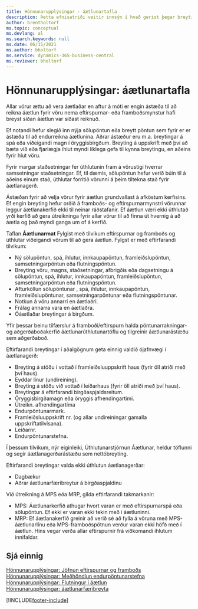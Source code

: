 ```yaml
---
title: Hönnunarupplýsingar - áætlunartafla
description: Þetta efnisatriði veitir innsýn í hvað gerist þegar breyting á mynstri eftirspurnar eða framboðs krefst þess að þú reiknir út hvernig þú skipuleggur vöru.
author: brentholtorf
ms.topic: conceptual
ms.devlang: al
ms.search.keywords: null
ms.date: 06/15/2021
ms.author: bholtorf
ms.service: dynamics-365-business-central
ms.reviewer: bholtorf
---
```

# <a name="design-details-planning-assignment-table"></a>Hönnunarupplýsingar: áætlunartafla
Allar vörur ættu að vera áætlaðar en aftur á móti er engin ástæða til að reikna áætlun fyrir vöru nema eftirspurnar- eða framboðsmynstur hafi breyst síðan áætlun var síðast reiknuð.  

Ef notandi hefur slegið inn nýja sölupöntun eða breytt pöntun sem fyrir er er ástæða til að endurreikna áætlunina. Aðrar ástæður eru m.a. breytingar á spá eða viðeigandi magn í öryggisbirgðum. Breyting á uppskrift með því að bæta við eða fjarlægja íhlut myndi líklega gefa til kynna breytingu, en aðeins fyrir hlut vöru.  

Fyrir margar staðsetningar fer úthlutunin fram á vörustigi hverrar samsetningar staðsetningar. Ef, til dæmis, sölupöntun hefur verið búin til á aðeins einum stað, úthlutar forritið vörunni á þeim tiltekna stað fyrir áætlanagerð.  

Ástæðan fyrir að velja vörur fyrir áætlun grundvallast á afköstum kerfisins. Ef engin breyting hefur orðið á framboðs- og eftirspurnarmynstri vörunnar leggur áætlanakerfið ekki til neinar ráðstafanir. Ef áætlun væri ekki úthlutað yrði kerfið að gera útreikninga fyrir allar vörur til að finna út hvernig á að áætla og það myndi ganga um of á kerfið.  

Taflan **Áætlunarmat** Fylgist með tilvikum eftirspurnar og framboðs og úthlutar viðeigandi vörum til að gera áætlun. Fylgst er með eftirfarandi tilvikum:  

* Ný sölupöntun, spá, íhlutur, innkaupapöntun, framleiðslupöntun, samsetningarpöntun eða flutningspöntun.  
* Breyting vöru, magns, staðsetningar, afbrigðis eða dagsetningu á sölupöntun, spá, íhlutur, innkaupapöntun, framleiðslupöntun, samsetningarpöntun eða flutningspöntun.  
* Afturköllun sölupöntunar , spá, íhlutur, innkaupapöntun, framleiðslupöntunar, samsetningarpöntunar eða flutningspöntunar.  
* Notkun á vöru annarri en áætlaðri.  
* Frálag annarra vara en áætlaðra.  
* Óáætlaðar breytingar á birgðum.  

Yfir þessar beinu tilfærslur á framboði/eftirspurn halda pöntunarrakningar- og aðgerðaboðakerfið áætlunarúthlutunartöflu og tilgreinir áætlunarástæðu sem aðgerðaboð.  

Eftirfarandi breytingar í aðalgögnum geta einnig valdið ójafnvægi í áætlanagerð:  

* Breyting á stöðu í vottað í framleiðsluuppskrift haus (fyrir öll atriði með því haus).  
* Eyddar línur (undireining).  
* Breyting á stöðu við vottað í leiðarhaus (fyrir öll atriði með því haus).  
* Breytingar á eftirfarandi birgðaspjaldsreitum.  
* Öryggisbirgðamagn eða öryggis afhendingartími.  
* Útreikn. afhendingartíma  
* Endurpöntunarmark.  
* Framleiðsluuppskrift nr. (og allar undireiningar gamalla uppskriftatilvísana).  
* Leiðarnr.  
* Endurpöntunarstefna.  

Í þessum tilvikum, nýr eiginleiki, Úthlutunarstjórnun Áætlunar, heldur töflunni og segir áætlanagerðarástæðu sem nettóbreyting.  

Eftirfarandi breytingar valda ekki úthlutun áætlanagerðar:  

* Dagbækur  
* Aðrar áætlunarfæribreytur á birgðaspjaldinu  

Við útreikning á MPS eða MRP, gilda eftirfarandi takmarkanir:  

* MPS: Áætlunarkerfið athugar hvort varan er með eftirspurnarspá eða sölupöntun. Ef ekki er varan ekki tekin með í áætluninni.  
* MRP: Ef áætlanakerfið greinir að verið sé að fylla á vöruna með MPS-áætlunarlínu eða MPS-framboðspötnun verður varan ekki höfð með í áætlun. Hins vegar verða allar eftirspurnir frá viðkomandi íhlutum innifaldar.  

## <a name="see-also"></a>Sjá einnig
[Hönnunarupplýsingar: Jöfnun eftirspurnar og framboðs](design-details-balancing-demand-and-supply.md)   
[Hönnunarupplýsingar: Meðhöndlun endurpöntunarstefna](design-details-handling-reordering-policies.md)   
[Hönnunarupplýsingar: Flutningur í áætlun](design-details-transfers-in-planning.md)   
[Hönnunarupplýsingar: áætlunarfæribreyta](design-details-planning-parameters.md)  


[!INCLUDE[footer-include](includes/footer-banner.md)]
